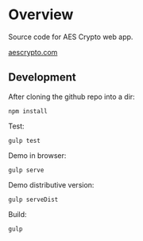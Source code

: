 # Overview

Source code for AES Crypto web app.

[aescrypto.com](http://aescrypto.com)

## Development

After cloning the github repo into a dir:

    npm install

Test:

    gulp test

Demo in browser:

    gulp serve

Demo distributive version:

    gulp serveDist

Build:

    gulp
